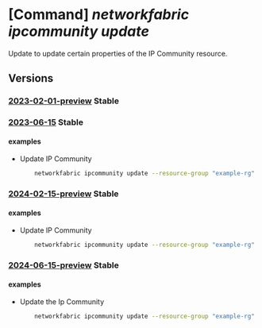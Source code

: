 # [Command] _networkfabric ipcommunity update_

Update to update certain properties of the IP Community resource.

## Versions

### [2023-02-01-preview](/Resources/mgmt-plane/L3N1YnNjcmlwdGlvbnMve30vcmVzb3VyY2Vncm91cHMve30vcHJvdmlkZXJzL21pY3Jvc29mdC5tYW5hZ2VkbmV0d29ya2ZhYnJpYy9pcGNvbW11bml0aWVzL3t9/2023-02-01-preview.xml) **Stable**

<!-- mgmt-plane /subscriptions/{}/resourcegroups/{}/providers/microsoft.managednetworkfabric/ipcommunities/{} 2023-02-01-preview -->

### [2023-06-15](/Resources/mgmt-plane/L3N1YnNjcmlwdGlvbnMve30vcmVzb3VyY2Vncm91cHMve30vcHJvdmlkZXJzL21pY3Jvc29mdC5tYW5hZ2VkbmV0d29ya2ZhYnJpYy9pcGNvbW11bml0aWVzL3t9/2023-06-15.xml) **Stable**

<!-- mgmt-plane /subscriptions/{}/resourcegroups/{}/providers/microsoft.managednetworkfabric/ipcommunities/{} 2023-06-15 -->

#### examples

- Update IP Community
    ```bash
        networkfabric ipcommunity update --resource-group "example-rg" --resource-name "example-ipcommunity" --ip-community-rules "[{action:Permit,communityMembers:['1:1'],sequenceNumber:1234,wellKnownCommunities:[Internet,GShut]}]"
    ```

### [2024-02-15-preview](/Resources/mgmt-plane/L3N1YnNjcmlwdGlvbnMve30vcmVzb3VyY2Vncm91cHMve30vcHJvdmlkZXJzL21pY3Jvc29mdC5tYW5hZ2VkbmV0d29ya2ZhYnJpYy9pcGNvbW11bml0aWVzL3t9/2024-02-15-preview.xml) **Stable**

<!-- mgmt-plane /subscriptions/{}/resourcegroups/{}/providers/microsoft.managednetworkfabric/ipcommunities/{} 2024-02-15-preview -->

#### examples

- Update IP Community
    ```bash
        networkfabric ipcommunity update --resource-group "example-rg" --resource-name "example-ipcommunity" --ip-community-rules "[{action:Permit,communityMembers:['1:1'],sequenceNumber:1234,wellKnownCommunities:[Internet,GShut]}]"
    ```

### [2024-06-15-preview](/Resources/mgmt-plane/L3N1YnNjcmlwdGlvbnMve30vcmVzb3VyY2Vncm91cHMve30vcHJvdmlkZXJzL21pY3Jvc29mdC5tYW5hZ2VkbmV0d29ya2ZhYnJpYy9pcGNvbW11bml0aWVzL3t9/2024-06-15-preview.xml) **Stable**

<!-- mgmt-plane /subscriptions/{}/resourcegroups/{}/providers/microsoft.managednetworkfabric/ipcommunities/{} 2024-06-15-preview -->

#### examples

- Update the Ip Community
    ```bash
        networkfabric ipcommunity update --resource-group "example-rg" --resource-name "example-ipcommunity" --ip-community-rules "[{action:Permit,communityMembers:['1:1'],sequenceNumber:1234,wellKnownCommunities:[Internet,GShut]}]"
    ```

